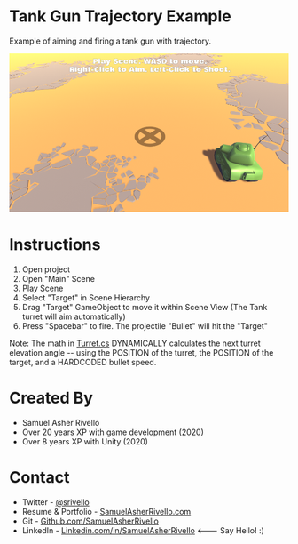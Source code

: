Tank Gun Trajectory Example
=============

Example of aiming and firing a tank gun with trajectory.

<img src="./README.png" width="600" alt="Screenshot">

Instructions
=============

1. Open project
1. Open "Main" Scene
1. Play Scene
1. Select "Target" in Scene Hierarchy
1. Drag "Target" GameObject to move it within Scene View (The Tank turret will aim automatically)
1. Press "Spacebar" to fire. The projectile "Bullet" will hit the "Target"

Note: The math in <a href="https://github.com/SamuelAsherRivello/tank-gun-trajectory-example/blob/master/Unity/Assets/Scripts/Runtime/RMC/TankGunTrajectory/View/Turret.cs">Turret.cs</a> DYNAMICALLY calculates the next turret elevation angle -- using the POSITION of the turret, the POSITION of the target, and a HARDCODED bullet speed.

Created By
=============

- Samuel Asher Rivello 
- Over 20 years XP with game development (2020)
- Over 8 years XP with Unity (2020)

Contact
=============

- Twitter - <a href="https://twitter.com/srivello/">@srivello</a>
- Resume & Portfolio - <a href="http://www.SamuelAsherRivello.com">SamuelAsherRivello.com</a>
- Git - <a href="https://github.com/SamuelAsherRivello/">Github.com/SamuelAsherRivello</a>
- LinkedIn - <a href="https://Linkedin.com/in/SamuelAsherRivello">Linkedin.com/in/SamuelAsherRivello</a> <--- Say Hello! :)



